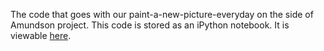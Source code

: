 The code that goes with our paint-a-new-picture-everyday on the side of Amundson
project. This code is stored as an iPython notebook. It is viewable [here][1].

[1]:[http://nbviewer.ipython.org
